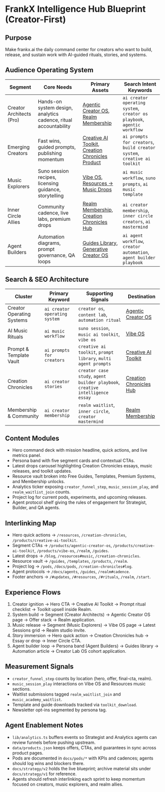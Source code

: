 # FrankX Intelligence Hub Blueprint (Creator-First)

## Purpose
Make frankx.ai the daily command center for creators who want to build, release, and sustain work with AI-guided rituals, stories, and systems.

## Audience Operating System
| Segment | Core Needs | Primary Assets | Search Intent Keywords |
| --- | --- | --- | --- |
| Creator Architects (Pro) | Hands-on system design, analytics cadence, ritual accountability | [Agentic Creator OS](/products/agentic-creator-os), [Realm Membership](/realm) | `ai creator operating system`, `creator os playbook`, `agentic workflow` |
| Emerging Creators | Fast wins, guided prompts, publishing momentum | [Creative AI Toolkit](/products/creative-ai-toolkit), [Creation Chronicles Product](/products/creation-chronicles) | `ai prompts for creators`, `build creator system`, `creative ai toolkit` |
| Music Explorers | Suno session recipes, licensing guidance, storytelling | [Vibe OS](/products/vibe-os), [Resources -> Music Drops](/resources#music) | `ai music workflow`, `suno prompts`, `ai music template` |
| Inner Circle Allies | Community cadence, live labs, premium drops | [Realm Membership](/realm), [Creation Chronicles Hub](/creation-chronicles) | `ai creator membership`, `inner circle creators`, `ai mastermind` |
| Agent Builders | Automation diagrams, prompt governance, QA loops | [Guides Library](/guides), [Generative Creator OS](/products/generative-creator-os) | `ai agent workflow`, `creator automation`, `agent builder playbook` |

## Search & SEO Architecture
| Cluster | Primary Keyword | Supporting Signals | Destination |
| --- | --- | --- | --- |
| Creator Operating Systems | `ai creator operating system` | `creator os`, `content lab`, `automation ritual` | [Agentic Creator OS](/products/agentic-creator-os) |
| AI Music Rituals | `ai music workflow` | `suno session`, `music ai toolkit`, `vibe os` | [Vibe OS](/products/vibe-os) |
| Prompt & Template Vault | `ai prompts for creators` | `creative ai toolkit`, `prompt library`, `multi agent prompts` | [Creative AI Toolkit](/products/creative-ai-toolkit) |
| Creation Chronicles | `ai creator stories` | `creator case study`, `agent builder playbook`, `creative intelligence essay` | [Creation Chronicles Hub](/creation-chronicles) |
| Membership & Community | `ai creator membership` | `realm waitlist`, `inner circle`, `creator mastermind` | [Realm Membership](/realm) |

## Content Modules
- Hero command deck with mission headline, quick actions, and live metrics panel.
- Persona band with five segment cards and contextual CTAs.
- Latest drops carousel highlighting Creation Chronicles essays, music releases, and toolkit updates.
- Resource vault broken into Free Guides, Templates, Premium Systems, and Membership unlocks.
- Analytics ticker exposing `creator_funnel_step`, `music_session_play`, and `realm_waitlist_join` counts.
- Project log for current pods, experiments, and upcoming releases.
- Agent protocol shelf giving the rules of engagement for Strategist, Builder, and QA agents.

## Interlinking Map
- Hero quick actions -> `/resources`, `/creation-chronicles`, `/products/creative-ai-toolkit`.
- Segment CTAs -> `/products/agentic-creator-os`, `/products/creative-ai-toolkit`, `/products/vibe-os`, `/realm`, `/guides`.
- Latest drops -> `/blog`, `/resources#music`, `/creation-chronicles`.
- Resource vault -> `/guides`, `/templates`, `/products`, `/realm`.
- Project log -> `/pods`, `/docs/pods`, `/creation-chronicles#log`.
- Agent protocols -> `/docs/agents`, `/guides`, `/realm#cadence`.
- Footer anchors -> `/#updates`, `/#resources`, `/#rituals`, `/realm`, `/start`.

## Experience Flows
1. Creator ignition -> Hero CTA -> Creative AI Toolkit -> Prompt ritual checklist -> Toolkit upsell inside Realm.
2. System build -> Segment (Creator Architects) -> Agentic Creator OS page -> Offer stack -> Realm application.
3. Music release -> Segment (Music Explorers) -> Vibe OS page -> Latest Sessions grid -> Realm studio invite.
4. Story immersion -> Hero quick action -> Creation Chronicles hub -> Essay or drop -> Inner Circle CTA.
5. Agent builder loop -> Persona band (Agent Builders) -> Guides library -> Automation article -> Creator Lab OS cohort application.

## Measurement Signals
- `creator_funnel_step` counts by location (hero, offer, final-cta, realm).
- `music_session_play` interactions on Vibe OS and Resources music sections.
- Waitlist submissions tagged `realm_waitlist_join` and `music_academy_waitlist`.
- Template and guide downloads tracked via `toolkit_download`.
- Newsletter opt-ins segmented by persona tag.

## Agent Enablement Notes
- `lib/analytics.ts` buffers events so Strategist and Analytics agents can review funnels before pushing upstream.
- `data/products.json` keeps offers, CTAs, and guarantees in sync across product pages.
- Pods are documented in `docs/pods/*` with KPIs and cadences; agents should log wins and blockers there.
- `docs/strategy/v2` holds the live blueprint; archive material sits under `docs/strategy/v1` for reference.
- Agents should refresh interlinking each sprint to keep momentum focused on creators, music explorers, and realm allies.
